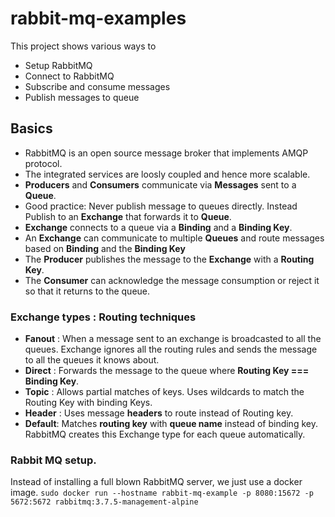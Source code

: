 # rabbit-mq-examples
This project shows various ways to 
- Setup RabbitMQ
- Connect to RabbitMQ
- Subscribe and consume messages
- Publish messages to queue

## Basics
- RabbitMQ is an open source message broker that implements AMQP protocol.
- The integrated services are loosly coupled and hence more scalable.
- **Producers** and **Consumers** communicate via **Messages** sent to a **Queue**.
- Good practice: Never publish message to queues directly. Instead Publish to an **Exchange** that forwards it to **Queue**.
- **Exchange** connects to a queue via a **Binding** and a **Binding Key**.
- An **Exchange** can communicate to multiple **Queues** and route messages based on **Binding** and the **Binding Key**
- The **Producer** publishes the message to the **Exchange** with a **Routing Key**. 
- The **Consumer** can acknowledge the message consumption or reject it so that it returns to the queue.

### Exchange types : Routing techniques
- **Fanout** : When a message sent to an exchange is broadcasted to all the queues. Exchange ignores all the routing rules and sends the message to all the queues it knows about.
- **Direct** : Forwards the message to the queue where **Routing Key === Binding Key**.
- **Topic** : Allows partial matches of keys. Uses wildcards to match the Routing Key with binding Keys.
- **Header** : Uses message **headers** to route instead of Routing key.
- **Default**: Matches **routing key** with **queue name** instead of binding key. RabbitMQ creates this Exchange type for each queue automatically.

### Rabbit MQ setup.
Instead of installing a full blown RabbitMQ server, we just use a docker image.
```sudo docker run --hostname rabbit-mq-example -p 8080:15672 -p 5672:5672 rabbitmq:3.7.5-management-alpine```